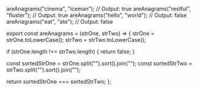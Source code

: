 areAnagrams("cinema", "iceman"); // Output: true
areAnagrams("restful", "fluster"); // Output: true
areAnagrams("hello", "world"); // Output: false
areAnagrams("eat", "ate"); // Output: false

export const areAnagrams = (strOne, strTwo) => {
  strOne = strOne.toLowerCase();
  strTwo = strTwo.toLowerCase();

  if (strOne.length !== strTwo.length) {
    return false;
  }

  const sortedStrOne = strOne.split("").sort().join("");
  const sortedStrTwo = strTwo.split("").sort().join("");

  return sortedStrOne === sortedStrTwo;
};
